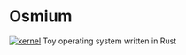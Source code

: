 # Osmium
[![kernel](https://github.com/Jett59/osmium-os/actions/workflows/kernel.yml/badge.svg)](https://github.com/Jett59/osmium-os/actions/workflows/kernel.yml)
Toy operating system written in Rust